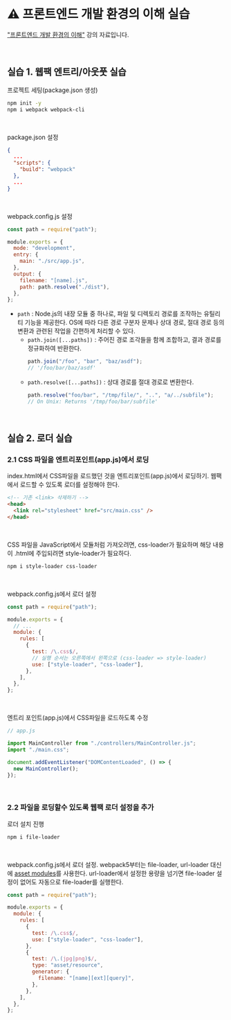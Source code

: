 # ⚠️ 프론트엔드 개발 환경의 이해 실습

["프론트엔드 개발 환경의 이해"](https://github.com/jeonghwan-kim/lecture-frontend-dev-env) 강의 자료입니다.

<br>

## 실습 1. 웹팩 엔트리/아웃풋 실습

프로젝트 세팅(package.json 생성)

```bash
npm init -y
npm i webpack webpack-cli
```

<br>

package.json 설정

```json
{
  ...
  "scripts": {
    "build": "webpack"
  },
  ...
}
```

<br>

webpack.config.js 설정

```javascript
const path = require("path");

module.exports = {
  mode: "development",
  entry: {
    main: "./src/app.js",
  },
  output: {
    filename: "[name].js",
    path: path.resolve("./dist"),
  },
};
```

- `path` : Node.js의 내장 모듈 중 하나로, 파일 및 디렉토리 경로를 조작하는 유틸리티 기능을 제공한다. OS에 따라 다른 경로 구분자 문제나 상대 경로, 절대 경로 등의 변환과 관련된 작업을 간편하게 처리할 수 있다.
  - `path.join([...paths])` : 주어진 경로 조각들을 함께 조합하고, 결과 경로를 정규화하여 반환한다.
    ```javascript
    path.join("/foo", "bar", "baz/asdf");
    // '/foo/bar/baz/asdf'
    ```
  - `path.resolve([...paths])` : 상대 경로를 절대 경로로 변환한다.
    ```javascript
    path.resolve("foo/bar", "/tmp/file/", "..", "a/../subfile");
    // On Unix: Returns '/tmp/foo/bar/subfile'
    ```

<br>

## 실습 2. 로더 실습

### 2.1 CSS 파일을 엔트리포인트(app.js)에서 로딩

index.html에서 CSS파일을 로드했던 것을 엔트리포인트(app.js)에서 로딩하기. 웹팩에서 로드할 수 있도록 로더를 설정해야 한다.

```html
<!-- 기존 <link> 삭제하기 -->
<head>
  <link rel="stylesheet" href="src/main.css" />
</head>
```

<br>

CSS 파일을 JavaScript에서 모듈처럼 가져오려면, css-loader가 필요하며 해당 내용이 .html에 주입되려면 style-loader가 필요하다.

```bash
npm i style-loader css-loader
```

<br>

webpack.config.js에서 로더 설정

```javascript
const path = require("path");

module.exports = {
  // ...
  module: {
    rules: [
      {
        test: /\.css$/,
        // 실행 순서는 오른쪽에서 왼쪽으로 (css-loader => style-loader)
        use: ["style-loader", "css-loader"],
      },
    ],
  },
};
```

<br>

엔트리 포인트(app.js)에서 CSS파일을 로드하도록 수정

```javascript
// app.js

import MainController from "./controllers/MainController.js";
import "./main.css";

document.addEventListener("DOMContentLoaded", () => {
  new MainController();
});
```

<br>

### 2.2 파일을 로딩할수 있도록 웹팩 로더 설정을 추가

로더 설치 진행

```bash
npm i file-loader
```

<br>

webpack.config.js에서 로더 설정. webpack5부터는 file-loader, url-loader 대신에 [asset modules](https://webpack.kr/guides/asset-modules/)를 사용한다. url-loader에서 설정한 용량을 넘기면 file-loader 설정이 없어도 자동으로 file-loader를 실행한다.

```javascript
const path = require("path");

module.exports = {
  module: {
    rules: [
      {
        test: /\.css$/,
        use: ["style-loader", "css-loader"],
      },
      {
        test: /\.(jpg|png)$/,
        type: "asset/resource",
        generator: {
          filename: "[name][ext][query]",
        },
      },
    ],
  },
};
```

<br>
